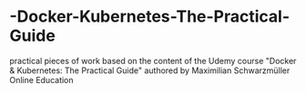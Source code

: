 # -Docker-Kubernetes-The-Practical-Guide
practical pieces of work based on the content  of the Udemy course "Docker &amp; Kubernetes: The Practical Guide" authored by Maximilian Schwarzmüller Online Education
